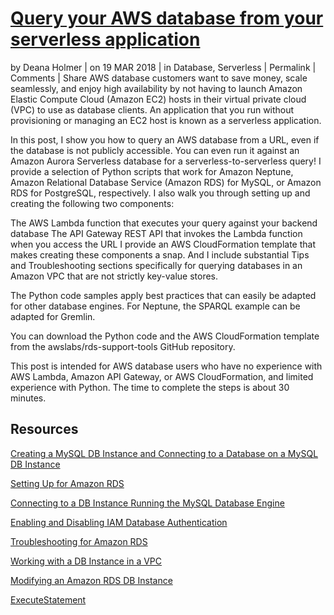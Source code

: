 # [Query your AWS database from your serverless application](https://aws.amazon.com/blogs/database/query-your-aws-database-from-your-serverless-application/#Set)

by Deana Holmer | on 19 MAR 2018 | in Database, Serverless | Permalink |  Comments |  Share
AWS database customers want to save money, scale seamlessly, and enjoy high availability by not having to launch Amazon Elastic Compute Cloud (Amazon EC2) hosts in their virtual private cloud (VPC) to use as database clients. An application that you run without provisioning or managing an EC2 host is known as a serverless application.

In this post, I show you how to query an AWS database from a URL, even if the database is not publicly accessible. You can even run it against an Amazon Aurora Serverless database for a serverless-to-serverless query! I provide a selection of Python scripts that work for Amazon Neptune, Amazon Relational Database Service (Amazon RDS) for MySQL, or Amazon RDS for PostgreSQL, respectively. I also walk you through setting up and creating the following two components:

The AWS Lambda function that executes your query against your backend database
The API Gateway REST API that invokes the Lambda function when you access the URL
I provide an AWS CloudFormation template that makes creating these components a snap. And I include substantial Tips and Troubleshooting sections specifically for querying databases in an Amazon VPC that are not strictly key-value stores.

The Python code samples apply best practices that can easily be adapted for other database engines. For Neptune, the SPARQL example can be adapted for Gremlin.

You can download the Python code and the AWS CloudFormation template from the awslabs/rds-support-tools GitHub repository.

This post is intended for AWS database users who have no experience with AWS Lambda, Amazon API Gateway, or AWS CloudFormation, and limited experience with Python. The time to complete the steps is about 30 minutes.

## Resources
[Creating a MySQL DB Instance and Connecting to a Database on a MySQL DB Instance](https://docs.aws.amazon.com/AmazonRDS/latest/UserGuide/CHAP_GettingStarted.CreatingConnecting.MySQL.html)

[Setting Up for Amazon RDS](https://docs.aws.amazon.com/AmazonRDS/latest/UserGuide/CHAP_SettingUp.html)

[Connecting to a DB Instance Running the MySQL Database Engine](https://docs.aws.amazon.com/AmazonRDS/latest/UserGuide/USER_ConnectToInstance.html)

[Enabling and Disabling IAM Database Authentication](https://docs.aws.amazon.com/AmazonRDS/latest/UserGuide/UsingWithRDS.IAMDBAuth.Enabling.html)

[Troubleshooting for Amazon RDS](https://docs.aws.amazon.com/AmazonRDS/latest/UserGuide/CHAP_Troubleshooting.html#CHAP_Troubleshooting.Connecting)

[Working with a DB Instance in a VPC](https://docs.aws.amazon.com/AmazonRDS/latest/UserGuide/USER_VPC.WorkingWithRDSInstanceinaVPC.html#USER_VPC.Hiding)

[Modifying an Amazon RDS DB Instance](https://docs.aws.amazon.com/AmazonRDS/latest/UserGuide/Overview.DBInstance.Modifying.html)

[ExecuteStatement](https://docs.aws.amazon.com/rdsdataservice/latest/APIReference/API_ExecuteStatement.html)
